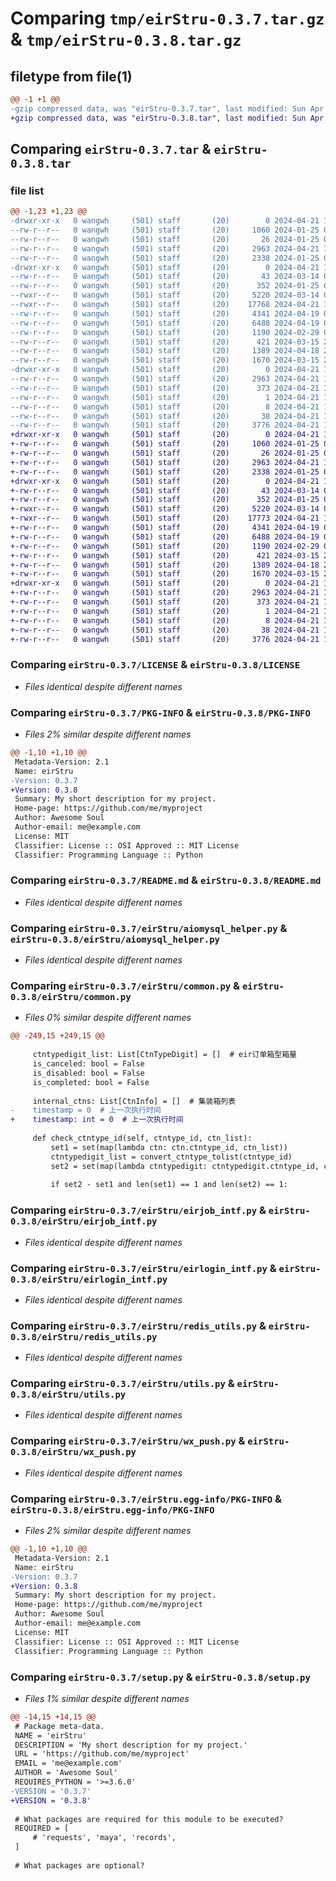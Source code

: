 # Comparing `tmp/eirStru-0.3.7.tar.gz` & `tmp/eirStru-0.3.8.tar.gz`

## filetype from file(1)

```diff
@@ -1 +1 @@
-gzip compressed data, was "eirStru-0.3.7.tar", last modified: Sun Apr 21 17:23:11 2024, max compression
+gzip compressed data, was "eirStru-0.3.8.tar", last modified: Sun Apr 21 17:25:26 2024, max compression
```

## Comparing `eirStru-0.3.7.tar` & `eirStru-0.3.8.tar`

### file list

```diff
@@ -1,23 +1,23 @@
-drwxr-xr-x   0 wangwh     (501) staff       (20)        0 2024-04-21 17:23:11.363615 eirStru-0.3.7/
--rw-r--r--   0 wangwh     (501) staff       (20)     1060 2024-01-25 06:27:18.000000 eirStru-0.3.7/LICENSE
--rw-r--r--   0 wangwh     (501) staff       (20)       26 2024-01-25 06:27:18.000000 eirStru-0.3.7/MANIFEST.in
--rw-r--r--   0 wangwh     (501) staff       (20)     2963 2024-04-21 17:23:11.363382 eirStru-0.3.7/PKG-INFO
--rw-r--r--   0 wangwh     (501) staff       (20)     2338 2024-01-25 06:27:18.000000 eirStru-0.3.7/README.md
-drwxr-xr-x   0 wangwh     (501) staff       (20)        0 2024-04-21 17:23:11.362680 eirStru-0.3.7/eirStru/
--rw-r--r--   0 wangwh     (501) staff       (20)       43 2024-03-14 03:14:41.000000 eirStru-0.3.7/eirStru/__init__.py
--rw-r--r--   0 wangwh     (501) staff       (20)      352 2024-01-25 06:27:18.000000 eirStru-0.3.7/eirStru/__version__.py
--rwxr--r--   0 wangwh     (501) staff       (20)     5220 2024-03-14 03:14:41.000000 eirStru-0.3.7/eirStru/aiomysql_helper.py
--rwxr--r--   0 wangwh     (501) staff       (20)    17768 2024-04-21 17:23:09.000000 eirStru-0.3.7/eirStru/common.py
--rw-r--r--   0 wangwh     (501) staff       (20)     4341 2024-04-19 09:06:12.000000 eirStru-0.3.7/eirStru/eirjob_intf.py
--rw-r--r--   0 wangwh     (501) staff       (20)     6488 2024-04-19 09:06:12.000000 eirStru-0.3.7/eirStru/eirlogin_intf.py
--rw-r--r--   0 wangwh     (501) staff       (20)     1190 2024-02-29 02:15:20.000000 eirStru-0.3.7/eirStru/redis_utils.py
--rw-r--r--   0 wangwh     (501) staff       (20)      421 2024-03-15 21:24:26.000000 eirStru-0.3.7/eirStru/test.py
--rw-r--r--   0 wangwh     (501) staff       (20)     1389 2024-04-18 23:20:17.000000 eirStru-0.3.7/eirStru/utils.py
--rw-r--r--   0 wangwh     (501) staff       (20)     1670 2024-03-15 21:25:26.000000 eirStru-0.3.7/eirStru/wx_push.py
-drwxr-xr-x   0 wangwh     (501) staff       (20)        0 2024-04-21 17:23:11.363177 eirStru-0.3.7/eirStru.egg-info/
--rw-r--r--   0 wangwh     (501) staff       (20)     2963 2024-04-21 17:23:11.000000 eirStru-0.3.7/eirStru.egg-info/PKG-INFO
--rw-r--r--   0 wangwh     (501) staff       (20)      373 2024-04-21 17:23:11.000000 eirStru-0.3.7/eirStru.egg-info/SOURCES.txt
--rw-r--r--   0 wangwh     (501) staff       (20)        1 2024-04-21 17:23:11.000000 eirStru-0.3.7/eirStru.egg-info/dependency_links.txt
--rw-r--r--   0 wangwh     (501) staff       (20)        8 2024-04-21 17:23:11.000000 eirStru-0.3.7/eirStru.egg-info/top_level.txt
--rw-r--r--   0 wangwh     (501) staff       (20)       38 2024-04-21 17:23:11.363650 eirStru-0.3.7/setup.cfg
--rw-r--r--   0 wangwh     (501) staff       (20)     3776 2024-04-21 17:23:09.000000 eirStru-0.3.7/setup.py
+drwxr-xr-x   0 wangwh     (501) staff       (20)        0 2024-04-21 17:25:26.552600 eirStru-0.3.8/
+-rw-r--r--   0 wangwh     (501) staff       (20)     1060 2024-01-25 06:27:18.000000 eirStru-0.3.8/LICENSE
+-rw-r--r--   0 wangwh     (501) staff       (20)       26 2024-01-25 06:27:18.000000 eirStru-0.3.8/MANIFEST.in
+-rw-r--r--   0 wangwh     (501) staff       (20)     2963 2024-04-21 17:25:26.552342 eirStru-0.3.8/PKG-INFO
+-rw-r--r--   0 wangwh     (501) staff       (20)     2338 2024-01-25 06:27:18.000000 eirStru-0.3.8/README.md
+drwxr-xr-x   0 wangwh     (501) staff       (20)        0 2024-04-21 17:25:26.551733 eirStru-0.3.8/eirStru/
+-rw-r--r--   0 wangwh     (501) staff       (20)       43 2024-03-14 03:14:41.000000 eirStru-0.3.8/eirStru/__init__.py
+-rw-r--r--   0 wangwh     (501) staff       (20)      352 2024-01-25 06:27:18.000000 eirStru-0.3.8/eirStru/__version__.py
+-rwxr--r--   0 wangwh     (501) staff       (20)     5220 2024-03-14 03:14:41.000000 eirStru-0.3.8/eirStru/aiomysql_helper.py
+-rwxr--r--   0 wangwh     (501) staff       (20)    17773 2024-04-21 17:25:16.000000 eirStru-0.3.8/eirStru/common.py
+-rw-r--r--   0 wangwh     (501) staff       (20)     4341 2024-04-19 09:06:12.000000 eirStru-0.3.8/eirStru/eirjob_intf.py
+-rw-r--r--   0 wangwh     (501) staff       (20)     6488 2024-04-19 09:06:12.000000 eirStru-0.3.8/eirStru/eirlogin_intf.py
+-rw-r--r--   0 wangwh     (501) staff       (20)     1190 2024-02-29 02:15:20.000000 eirStru-0.3.8/eirStru/redis_utils.py
+-rw-r--r--   0 wangwh     (501) staff       (20)      421 2024-03-15 21:24:26.000000 eirStru-0.3.8/eirStru/test.py
+-rw-r--r--   0 wangwh     (501) staff       (20)     1389 2024-04-18 23:20:17.000000 eirStru-0.3.8/eirStru/utils.py
+-rw-r--r--   0 wangwh     (501) staff       (20)     1670 2024-03-15 21:25:26.000000 eirStru-0.3.8/eirStru/wx_push.py
+drwxr-xr-x   0 wangwh     (501) staff       (20)        0 2024-04-21 17:25:26.552154 eirStru-0.3.8/eirStru.egg-info/
+-rw-r--r--   0 wangwh     (501) staff       (20)     2963 2024-04-21 17:25:26.000000 eirStru-0.3.8/eirStru.egg-info/PKG-INFO
+-rw-r--r--   0 wangwh     (501) staff       (20)      373 2024-04-21 17:25:26.000000 eirStru-0.3.8/eirStru.egg-info/SOURCES.txt
+-rw-r--r--   0 wangwh     (501) staff       (20)        1 2024-04-21 17:25:26.000000 eirStru-0.3.8/eirStru.egg-info/dependency_links.txt
+-rw-r--r--   0 wangwh     (501) staff       (20)        8 2024-04-21 17:25:26.000000 eirStru-0.3.8/eirStru.egg-info/top_level.txt
+-rw-r--r--   0 wangwh     (501) staff       (20)       38 2024-04-21 17:25:26.552642 eirStru-0.3.8/setup.cfg
+-rw-r--r--   0 wangwh     (501) staff       (20)     3776 2024-04-21 17:25:25.000000 eirStru-0.3.8/setup.py
```

### Comparing `eirStru-0.3.7/LICENSE` & `eirStru-0.3.8/LICENSE`

 * *Files identical despite different names*

### Comparing `eirStru-0.3.7/PKG-INFO` & `eirStru-0.3.8/PKG-INFO`

 * *Files 2% similar despite different names*

```diff
@@ -1,10 +1,10 @@
 Metadata-Version: 2.1
 Name: eirStru
-Version: 0.3.7
+Version: 0.3.8
 Summary: My short description for my project.
 Home-page: https://github.com/me/myproject
 Author: Awesome Soul
 Author-email: me@example.com
 License: MIT
 Classifier: License :: OSI Approved :: MIT License
 Classifier: Programming Language :: Python
```

### Comparing `eirStru-0.3.7/README.md` & `eirStru-0.3.8/README.md`

 * *Files identical despite different names*

### Comparing `eirStru-0.3.7/eirStru/aiomysql_helper.py` & `eirStru-0.3.8/eirStru/aiomysql_helper.py`

 * *Files identical despite different names*

### Comparing `eirStru-0.3.7/eirStru/common.py` & `eirStru-0.3.8/eirStru/common.py`

 * *Files 0% similar despite different names*

```diff
@@ -249,15 +249,15 @@
 
     ctntypedigit_list: List[CtnTypeDigit] = []  # eir订单箱型箱量
     is_canceled: bool = False
     is_disabled: bool = False
     is_completed: bool = False
 
     internal_ctns: List[CtnInfo] = []  # 集装箱列表
-    timestamp = 0  # 上一次执行时间
+    timestamp: int = 0  # 上一次执行时间
 
     def check_ctntype_id(self, ctntype_id, ctn_list):
         set1 = set(map(lambda ctn: ctn.ctntype_id, ctn_list))
         ctntypedigit_list = convert_ctntype_tolist(ctntype_id)
         set2 = set(map(lambda ctntypedigit: ctntypedigit.ctntype_id, ctntypedigit_list))
 
         if set2 - set1 and len(set1) == 1 and len(set2) == 1:
```

### Comparing `eirStru-0.3.7/eirStru/eirjob_intf.py` & `eirStru-0.3.8/eirStru/eirjob_intf.py`

 * *Files identical despite different names*

### Comparing `eirStru-0.3.7/eirStru/eirlogin_intf.py` & `eirStru-0.3.8/eirStru/eirlogin_intf.py`

 * *Files identical despite different names*

### Comparing `eirStru-0.3.7/eirStru/redis_utils.py` & `eirStru-0.3.8/eirStru/redis_utils.py`

 * *Files identical despite different names*

### Comparing `eirStru-0.3.7/eirStru/utils.py` & `eirStru-0.3.8/eirStru/utils.py`

 * *Files identical despite different names*

### Comparing `eirStru-0.3.7/eirStru/wx_push.py` & `eirStru-0.3.8/eirStru/wx_push.py`

 * *Files identical despite different names*

### Comparing `eirStru-0.3.7/eirStru.egg-info/PKG-INFO` & `eirStru-0.3.8/eirStru.egg-info/PKG-INFO`

 * *Files 2% similar despite different names*

```diff
@@ -1,10 +1,10 @@
 Metadata-Version: 2.1
 Name: eirStru
-Version: 0.3.7
+Version: 0.3.8
 Summary: My short description for my project.
 Home-page: https://github.com/me/myproject
 Author: Awesome Soul
 Author-email: me@example.com
 License: MIT
 Classifier: License :: OSI Approved :: MIT License
 Classifier: Programming Language :: Python
```

### Comparing `eirStru-0.3.7/setup.py` & `eirStru-0.3.8/setup.py`

 * *Files 1% similar despite different names*

```diff
@@ -14,15 +14,15 @@
 # Package meta-data.
 NAME = 'eirStru'
 DESCRIPTION = 'My short description for my project.'
 URL = 'https://github.com/me/myproject'
 EMAIL = 'me@example.com'
 AUTHOR = 'Awesome Soul'
 REQUIRES_PYTHON = '>=3.6.0'
-VERSION = '0.3.7'
+VERSION = '0.3.8'
 
 # What packages are required for this module to be executed?
 REQUIRED = [
     # 'requests', 'maya', 'records',
 ]
 
 # What packages are optional?
```

